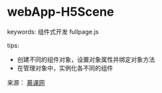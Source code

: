 # webApp-H5Scene

keywords: 组件式开发 fullpage.js

tips:

* 创建不同的组件对象，设置对象属性并绑定对象方法
* 在管理对象中，实例化各不同的组件

来源： [慕课网](http://coding.imooc.com/class/15.html)